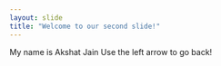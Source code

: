 ```yaml
---
layout: slide
title: "Welcome to our second slide!"
---
```

My name is Akshat Jain
Use the left arrow to go back!
